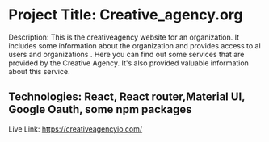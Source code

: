 # Project Title: Creative_agency.org


Description: This is the creativeagency website for an organization. It includes some information about the organization and provides access to al users and organizations . Here you can find out some services that are provided by the Creative Agency. It's also provided valuable information about this service.


## Technologies: React, React router,Material UI, Google Oauth, some npm packages


Live Link: https://creativeagencyio.com/








